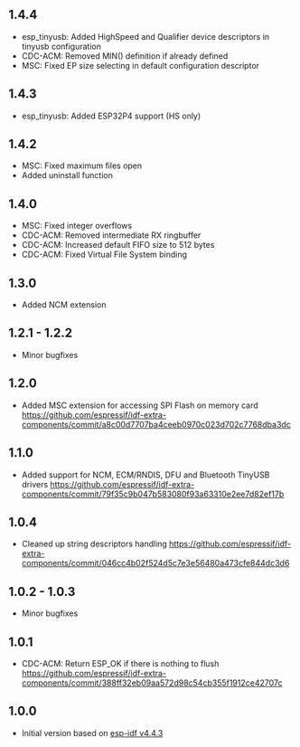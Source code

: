 ## 1.4.4

- esp_tinyusb: Added HighSpeed and Qualifier device descriptors in tinyusb configuration
- CDC-ACM: Removed MIN() definition if already defined
- MSC: Fixed EP size selecting in default configuration descriptor

## 1.4.3

- esp_tinyusb: Added ESP32P4 support (HS only)

## 1.4.2

- MSC: Fixed maximum files open
- Added uninstall function

## 1.4.0

- MSC: Fixed integer overflows
- CDC-ACM: Removed intermediate RX ringbuffer
- CDC-ACM: Increased default FIFO size to 512 bytes
- CDC-ACM: Fixed Virtual File System binding

## 1.3.0

- Added NCM extension

## 1.2.1 - 1.2.2

- Minor bugfixes

## 1.2.0

- Added MSC extension for accessing SPI Flash on memory card https://github.com/espressif/idf-extra-components/commit/a8c00d7707ba4ceeb0970c023d702c7768dba3dc

## 1.1.0

- Added support for NCM, ECM/RNDIS, DFU and Bluetooth TinyUSB drivers https://github.com/espressif/idf-extra-components/commit/79f35c9b047b583080f93a63310e2ee7d82ef17b

## 1.0.4

- Cleaned up string descriptors handling https://github.com/espressif/idf-extra-components/commit/046cc4b02f524d5c7e3e56480a473cfe844dc3d6

## 1.0.2 - 1.0.3

- Minor bugfixes

## 1.0.1

- CDC-ACM: Return ESP_OK if there is nothing to flush https://github.com/espressif/idf-extra-components/commit/388ff32eb09aa572d98c54cb355f1912ce42707c

## 1.0.0

- Initial version based on [esp-idf v4.4.3](https://github.com/espressif/esp-idf/tree/v4.4.3/components/tinyusb)
